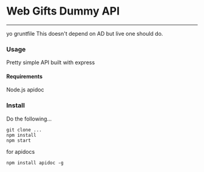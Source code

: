 # Web Gifts Dummy API
---
yo gruntfile
This doesn't depend on AD but live one should do.

### Usage
Pretty simple API built with express

#### Requirements
Node.js
apidoc

### Install
Do the following...
```
git clone ...
npm install
npm start
```

for apidocs
```
npm install apidoc -g
```
